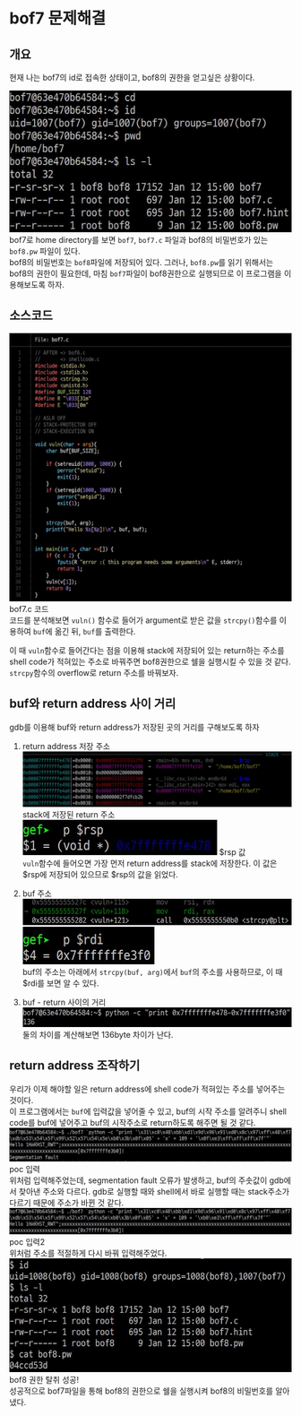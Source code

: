 # bof7 문제해결

## 개요  

현재 나는 bof7의 id로 접속한 상태이고, bof8의 권한을 얻고싶은 상황이다.

![permission](01problem.JPG)  
bof7로 home directory를 보면 <code>bof7</code>, <code>bof7.c</code> 파일과 bof8의 비밀번호가 있는 <code>bof8.pw</code> 파일이 있다.  
bof8의 비밀번호는 <code>bof8</code>파일에 저장되어 있다. 그러나, <code>bof8.pw</code>를 읽기 위해서는 bof8의 권한이 필요한데, 마침 <code>bof7</code>파일이 bof8권한으로 실행되므로 이 프로그램을 이용해보도록 하자.  

## 소스코드
![sourceCode](02sourceCode.JPG) bof7.c 코드  
코드를 분석해보면 <code>vuln()</code> 함수로 들어가 argument로 받은 값을 <code>strcpy()</code>함수를 이용하여 <code>buf</code>에 옮긴 뒤, <code>buf</code>를 출력한다.  

이 때 <code>vuln</code>함수로 들어간다는 점을 이용해 stack에 저장되어 있는 return하는 주소를 shell code가 적혀있는 주소로 바꿔주면 bof8권한으로 쉘을 실행시킬 수 있을 것 같다. <code>strcpy</code>함수의 overflow로 return 주소를 바꿔보자.  

## buf와 return address 사이 거리
gdb를 이용해 buf와 return address가 저장된 곳의 거리를 구해보도록 하자  

1. return address 저장 주소  
![return address](03returnAddress.JPG) stack에 저장된 return 주소  
![rsp](04rsp.JPG) $rsp 값  
<code>vuln</code>함수에 들어오면 가장 먼저 return address를 stack에 저장한다. 이 값은 $rsp에 저장되어 있으므로 $rsp의 값을 읽었다.

2. buf 주소  
![strcpy](05strcpy.JPG)  
![buf address](06rdi.JPG)  
buf의 주소는 아래에서 <code>strcpy(buf, arg)</code>에서 <code>buf</code>의 주소를 사용하므로, 이 때 $rdi를 보면 알 수 있다.  

3. buf - return 사이의 거리  
![distance](07distance.JPG)  
둘의 차이를 계산해보면 136byte 차이가 난다.


## return address 조작하기  
우리가 이제 해야할 일은 return address에 shell code가 적혀있는 주소를 넣어주는 것이다.  
이 프로그램에서는 <code>buf</code>에 입력값을 넣어줄 수 있고, buf의 시작 주소를 알려주니 shell code를 buf에 넣어주고 buf의 시작주소로 return하도록 해주면 될 것 같다.  
![poc1](08poc1.JPG) poc 입력    
위처럼 입력해주었는데, segmentation fault 오류가 발생하고, buf의 주솟값이 gdb에서 찾아낸 주소와 다르다. gdb로 실행할 때와 shell에서 바로 실행할 때는 stack주소가 다르기 때문에 주소가 바뀐 것 같다.  
![poc2](09poc2.JPG) poc 입력2  
위처럼 주소를 적절하게 다시 바꿔 입력해주었다.  
![done](10done.JPG)  bof8 권한 탈취 성공!  
성공적으로 bof7파일을 통해 bof8의 권한으로 쉘을 실행시켜 bof8의 비밀번호를 알아냈다.